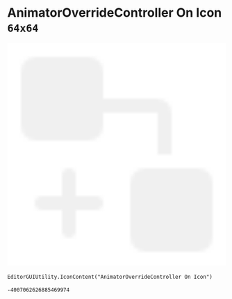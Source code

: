 # AnimatorOverrideController On Icon `64x64`
<img src="/img/AnimatorOverrideController%20On%20Icon.png" width=512 height=512>

``` CSharp
EditorGUIUtility.IconContent("AnimatorOverrideController On Icon")
```
```
-4007062626885469974
```
